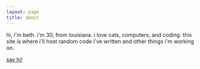 ```yaml
---
layout: page
title: about
---
```


hi, i'm beth. 
i'm 30, from louisiana.
i love cats, computers, and coding.
this site is where i'll  host random code i've written and other things i'm working on.


<a href="mailto:travelerschecks@gmail.com">say hi!</a>

